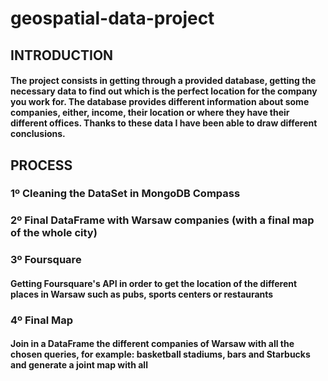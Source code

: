 # geospatial-data-project

## INTRODUCTION

#### The project consists in getting through a provided database, getting the necessary data to find out which is the perfect location for the company you work for. The database provides different information about some companies, either, income, their location or where they have their different offices. Thanks to these data I have been able to draw different conclusions. 

## PROCESS
### 1º Cleaning the DataSet in MongoDB Compass

### 2º Final DataFrame with Warsaw companies (with a final map of the whole city)

### 3º Foursquare 
#### Getting Foursquare's API in order to get the location of the different places in Warsaw such as pubs, sports centers or restaurants 

### 4º Final Map
#### Join in a DataFrame the different companies of Warsaw with all the chosen queries, for example: basketball stadiums, bars and Starbucks and generate a joint map with all